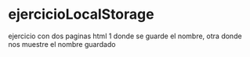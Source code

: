 # ejercicioLocalStorage
ejercicio con dos paginas html 1 donde se guarde el nombre, otra donde nos muestre el nombre guardado 

